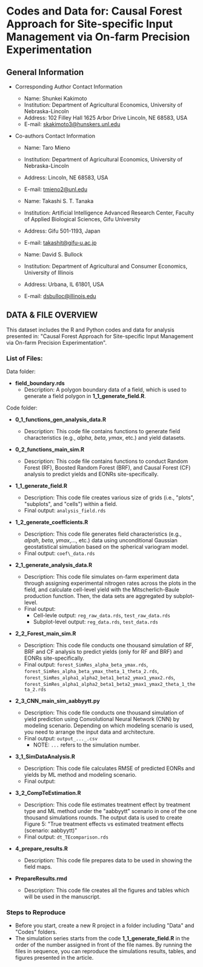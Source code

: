 # **Codes and Data for: Causal Forest Approach for Site-specific Input Management via On-farm Precision Experimentation**

## General Information
+ Corresponding Author Contact Information
	* Name: Shunkei Kakimoto
	* Institution: Department of Agricultural Economics, University of Nebraska-Lincoln
	* Address: 102 Filley Hall 1625 Arbor Drive Lincoln, NE 68583, USA 
	* E-mail: skakimoto3@hunskers.unl.edu

+ Co-authors Contact Information
	* Name: Taro Mieno
	* Institution: Department of Agricultural Economics, University of Nebraska-Lincoln
	* Address: Lincoln, NE 68583, USA
	* E-mail: tmieno2@unl.edu
	
	* Name: Takashi S. T. Tanaka
	* Institution: Artificial Intelligence Advanced Research Center, Faculty of Applied Biological Sciences, Gifu University
	* Address: Gifu 501-1193, Japan
	* E-mail: takashit@gifu-u.ac.jp
	
	* Name: David S. Bullock
	* Institution: Department of Agricultural and Consumer Economics, University of Illinois
	* Address: Urbana, IL 61801, USA
	* E-mail: dsbulloc@illinois.edu


## DATA & FILE OVERVIEW

This dataset includes the R and Python codes and data for analysis presented in: "Causal Forest Approach for Site-specific Input Management via On-farm Precision Experimentation". 

### List of Files:
Data folder:
+ **field_boundary.rds**
	* Description: A polygon boundary data of a field, which is used to generate a field polygon in **1_1_generate_field.R**. 

Code folder:
+ **0\_1\_functions\_gen\_analysis\_data.R**
	* Description: This code file contains functions to generate field characteristics (e.g., $alpha$, $beta$, $ymax$, etc.) and yield datasets.

+ **0\_2\_functions\_main\_sim.R**
	* Description: This code file contains functions to conduct Random Forest (RF), Boosted Random Forest (BRF), and Causal Forest (CF) analysis to predict yields and EONRs site-specifically.

+ **1\_1\_generate_field.R**
	* Description: This code file creates various size of grids (i.e., "plots", "subplots", and "cells") within a field.
	* Final output: `analysis_field.rds`

+ **1\_2\_generate\_coefficients.R**
	* Description: This code file generates field characteristics (e.g., $alpah$, $beta$, $ymax$,..., etc.) data using unconditional Gaussian geostatistical simulation based on the spherical variogram model.
	* Final output: `coef\_data.rds`

+ **2\_1\_generate\_analysis\_data.R**
	* Description: This code file simulates on-farm experiment data through assigning experimental nitrogen rates across the plots in the field, and calculate cell-level yield with the Mitscherlich-Baule production function. Then, the data sets are aggregated by subplot-level. 
	* Final output: 
		- Cell-levle output: `reg_raw_data.rds`, `test_raw_data.rds`
		- Subplot-level output: `reg_data.rds`, `test_data.rds`

+ **2\_2\_Forest\_main\_sim.R**
	* Description: This code file conducts one thousand simulation of RF, BRF and CF analysis to predict yields (only for RF and BRF) and EONRs site-specifically. 
	* Final output: `forest_SimRes_alpha_beta_ymax.rds`, `forest_SimRes_alpha_beta_ymax_theta_1_theta_2.rds`, `forest_SimRes_alpha1_alpha2_beta1_beta2_ymax1_ymax2.rds`, `forest_SimRes_alpha1_alpha2_beta1_beta2_ymax1_ymax2_theta_1_theta_2.rds`
		
+ **2\_3\_CNN\_main\_sim\_aabbyytt.py**	
	* Description: This code file conducts one thousand simulation of yield prediction using Convolutional Neural Network (CNN) by modeling scenario. Depending on which modeling scenario is used, you need to arrange the input data and architecture.
	* Final output: `output_..._.csv` 
		- NOTE: `...` refers to the simulation number. 

+ **3\_1\_SimDataAnalysis.R**
	* Description: This code file calculates RMSE of predicted EONRs and yields by ML method and modeling scenario. 
	* Final output: 

+ **3\_2\_CompTeEstimation.R**
	* Description: This code file estimates treatment effect by treatment type and ML method under the "aabbyytt" scenario in one of the one thousand simulations rounds. The output data is used to create Figure 5: "True treatment effects vs estimated treatment effects (scenario: aabbyytt)"
	* Final output: `dt_TEcomparison.rds`

+ **4\_prepare\_results.R**
	* Description: This code file prepares data to be used in showing the field maps. 

+ **PrepareResults.rmd**
	* Description: This code file creates all the figures and tables which will be used in the manuscript. 


### Steps to Reproduce
+ Before you start, create a new R project in a folder including "Data" and "Codes" folders. 
+ The simulation series starts from the code **1\_1\_generate_field.R** in the order of the number assigned in front of the file names. By running the files in sequence, you can reproduce the simulations results, tables, and figures presented in the article.








